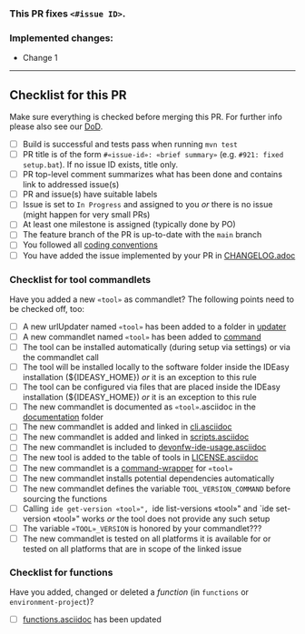 ### This PR fixes `<#issue ID>`.

### Implemented changes:

* Change 1

---

## Checklist for this PR

Make sure everything is checked before merging this PR. For further info please also see
our [DoD](https://github.com/devonfw/ide/blob/master/documentation/DoD.asciidoc).

- [ ] Build is successful and tests pass when running `mvn test`
- [ ] PR title is of the form `#«issue-id»: «brief summary»` (e.g. `#921: fixed setup.bat`). If no issue ID exists, title only.
- [ ] PR top-level comment summarizes what has been done and contains link to addressed issue(s)
- [ ] PR and issue(s) have suitable labels
- [ ] Issue is set to `In Progress` and assigned to you *or* there is no issue (might happen for very small PRs)
- [ ] At least one milestone is assigned (typically done by PO)
- [ ] The feature branch of the PR is up-to-date with the `main` branch
- [ ] You followed all [coding conventions](link:coding-conventions.adoc)
- [ ] You have added the issue implemented by your PR in [CHANGELOG.adoc](https://github.com/devonfw/IDEasy/blob/main/CHANGELOG.adoc)

### Checklist for tool commandlets

Have you added a new `«tool»` as commandlet? The following points need to be checked off, too:

- [ ] A new urlUpdater named `«tool»` has been added to a folder
  in [updater](https://github.com/devonfw/ide/tree/master/url-updater/src/main/java/com/devonfw/tools/ide/url/updater)
- [ ] A new commandlet named `«tool»` has been added to [command](https://github.com/devonfw/ide/tree/master/scripts/src/main/resources/scripts/command)
- [ ] The tool can be installed automatically (during setup via settings) or via the commandlet call
- [ ] The tool will be installed locally to the software folder inside the IDEasy installation (${IDEASY_HOME}) *or* it is an exception to this rule
- [ ] The tool can be configured via files that are placed inside the IDEasy installation (${IDEASY_HOME}) *or* it is an exception to this rule
- [ ] The new commandlet is documented as `«tool»`.asciidoc in the [documentation](https://github.com/devonfw/ide/tree/master/documentation) folder
- [ ] The new commandlet is added and linked in [cli.asciidoc](https://github.com/devonfw/ide/blob/master/documentation/cli.asciidoc#commandlet-overview)
- [ ] The new commandlet is added and linked in [scripts.asciidoc](https://github.com/devonfw/ide/blob/master/documentation/scripts.asciidoc)
- [ ] The new commandlet is included to [devonfw-ide-usage.asciidoc](https://github.com/devonfw/ide/blob/master/documentation/devonfw-ide-usage.asciidoc)
- [ ] The new tool is added to the table of tools in [LICENSE.asciidoc](https://github.com/devonfw/ide/blob/master/documentation/LICENSE.asciidoc#license)
- [ ] The new commandlet is a [command-wrapper](https://github.com/devonfw/ide/blob/master/documentation/cli.asciidoc#command-wrapper) for `«tool»`
- [ ] The new commandlet installs potential dependencies automatically
- [ ] The new commandlet defines the variable `TOOL_VERSION_COMMAND` before sourcing the functions
- [ ] Calling `ide get-version «tool»", `ide list-versions «tool»" and `ide set-version «tool»" works *or* the tool does not provide any such setup
- [ ] The variable `«TOOL»_VERSION` is honored by your commandlet???
- [ ] The new commandlet is tested on all platforms it is available for or tested on all platforms that are in scope of the linked issue

### Checklist for functions

Have you added, changed or deleted a *function* (in `functions` or `environment-project`)?

- [ ] [functions.asciidoc](https://github.com/devonfw/ide/blob/master/documentation/functions.asciidoc) has been updated
